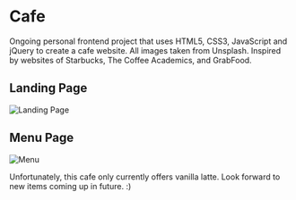 # Cafe
Ongoing personal frontend project that uses HTML5, CSS3, JavaScript and jQuery to create a cafe website. All images taken from Unsplash. Inspired by websites of Starbucks, The Coffee Academics, and GrabFood.

## Landing Page
![Landing Page](images/cafe-landing-page.gif)

## Menu Page
![Menu](images/cafe-menu.gif)

Unfortunately, this cafe only currently offers vanilla latte. Look forward to new items coming up in future. :)
